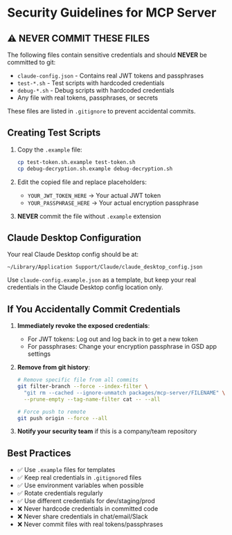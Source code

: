 # Security Guidelines for MCP Server

## ⚠️ NEVER COMMIT THESE FILES

The following files contain sensitive credentials and should **NEVER** be committed to git:

- `claude-config.json` - Contains real JWT tokens and passphrases
- `test-*.sh` - Test scripts with hardcoded credentials
- `debug-*.sh` - Debug scripts with hardcoded credentials
- Any file with real tokens, passphrases, or secrets

These files are listed in `.gitignore` to prevent accidental commits.

## Creating Test Scripts

1. Copy the `.example` file:
   ```bash
   cp test-token.sh.example test-token.sh
   cp debug-decryption.sh.example debug-decryption.sh
   ```

2. Edit the copied file and replace placeholders:
   - `YOUR_JWT_TOKEN_HERE` → Your actual JWT token
   - `YOUR_PASSPHRASE_HERE` → Your actual encryption passphrase

3. **NEVER** commit the file without `.example` extension

## Claude Desktop Configuration

Your real Claude Desktop config should be at:
```
~/Library/Application Support/Claude/claude_desktop_config.json
```

Use `claude-config.example.json` as a template, but keep your real credentials in the Claude Desktop config location only.

## If You Accidentally Commit Credentials

1. **Immediately revoke the exposed credentials**:
   - For JWT tokens: Log out and log back in to get a new token
   - For passphrases: Change your encryption passphrase in GSD app settings

2. **Remove from git history**:
   ```bash
   # Remove specific file from all commits
   git filter-branch --force --index-filter \
     "git rm --cached --ignore-unmatch packages/mcp-server/FILENAME" \
     --prune-empty --tag-name-filter cat -- --all

   # Force push to remote
   git push origin --force --all
   ```

3. **Notify your security team** if this is a company/team repository

## Best Practices

- ✅ Use `.example` files for templates
- ✅ Keep real credentials in `.gitignore`d files
- ✅ Use environment variables when possible
- ✅ Rotate credentials regularly
- ✅ Use different credentials for dev/staging/prod
- ❌ Never hardcode credentials in committed code
- ❌ Never share credentials in chat/email/Slack
- ❌ Never commit files with real tokens/passphrases
